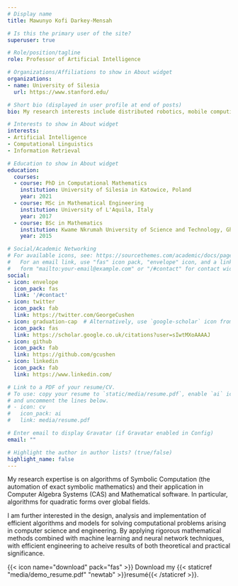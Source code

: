 ```yaml
---
# Display name
title: Mawunyo Kofi Darkey-Mensah

# Is this the primary user of the site?
superuser: true

# Role/position/tagline
role: Professor of Artificial Intelligence

# Organizations/Affiliations to show in About widget
organizations:
- name: University of Silesia
  url: https://www.stanford.edu/

# Short bio (displayed in user profile at end of posts)
bio: My research interests include distributed robotics, mobile computing and programmable matter.

# Interests to show in About widget
interests:
- Artificial Intelligence
- Computational Linguistics
- Information Retrieval

# Education to show in About widget
education:
  courses:
  - course: PhD in Computational Mathematics
    institution: University of Silesia in Katowice, Poland
    year: 2021
  - course: MSc in Mathematical Engineering
    institution: University of L'Aquila, Italy
    year: 2017
  - course: BSc in Mathematics
    institution: Kwame Nkrumah University of Science and Technology, Ghana
    year: 2015

# Social/Academic Networking
# For available icons, see: https://sourcethemes.com/academic/docs/page-builder/#icons
#   For an email link, use "fas" icon pack, "envelope" icon, and a link in the
#   form "mailto:your-email@example.com" or "/#contact" for contact widget.
social:
- icon: envelope
  icon_pack: fas
  link: '/#contact'
- icon: twitter
  icon_pack: fab
  link: https://twitter.com/GeorgeCushen
- icon: graduation-cap  # Alternatively, use `google-scholar` icon from `ai` icon pack
  icon_pack: fas
  link: https://scholar.google.co.uk/citations?user=sIwtMXoAAAAJ
- icon: github
  icon_pack: fab
  link: https://github.com/gcushen
- icon: linkedin
  icon_pack: fab
  link: https://www.linkedin.com/

# Link to a PDF of your resume/CV.
# To use: copy your resume to `static/media/resume.pdf`, enable `ai` icons in `params.toml`, 
# and uncomment the lines below.
# - icon: cv
#   icon_pack: ai
#   link: media/resume.pdf

# Enter email to display Gravatar (if Gravatar enabled in Config)
email: ""

# Highlight the author in author lists? (true/false)
highlight_name: false
---
```


My research expertise is on algorithms of Symbolic Computation (the automation of exact symbolic mathematics) and their application in Computer Algebra Systems (CAS) and Mathematical software. In particular, algorithms for quadratic forms over global fields.

I am further interested in the design, analysis and implementation of efficient algorithms and models for solving computational problems arising in computer science and engineering. By applying rigorous mathematical methods combined with machine learning and neural network techniques, with efficient engineering to acheive results of both theoretical and practical significance.

{{< icon name="download" pack="fas" >}} Download my {{< staticref "media/demo_resume.pdf" "newtab" >}}resumé{{< /staticref >}}.
